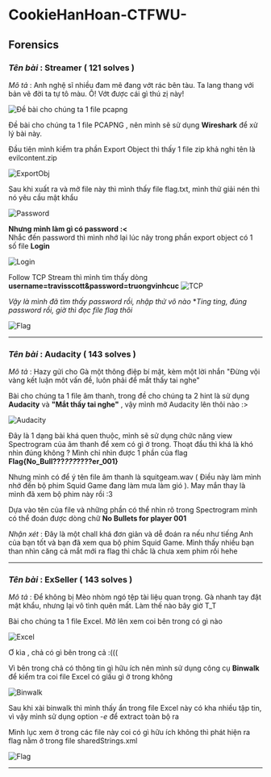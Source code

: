 # CookieHanHoan-CTFWU-
## Forensics 

### _Tên bài_ : Streamer ( 121 solves ) 

_Mô tả_ : Anh nghệ sĩ nhiều đam mê đang vớt rác bên tàu. Ta lang thang với bản vẽ đời ta tự tô màu.
Ô! Vớt được cái gì thú zị này!

![Đề bài cho chúng ta 1 file pcapng](https://raw.githubusercontent.com/toomhufm/CookieHanHoan-CTFWU-/main/Picture/Chall.png)

Đề bài cho chúng ta 1 file PCAPNG , nên mình sẽ sử dụng **Wireshark** để xử lý bài này. 

Đầu tiên mình kiểm tra phần Export Object thì thấy 1 file zip khả nghi tên là evilcontent.zip

![ExportObj](https://raw.githubusercontent.com/toomhufm/CookieHanHoan-CTFWU-/main/Picture/ExportObj.png)

Sau khi xuất ra và mở file này thì mình thấy file flag.txt, mình thử giải nén thì nó yêu cầu mật khẩu 

![Password](https://raw.githubusercontent.com/toomhufm/CookieHanHoan-CTFWU-/main/Picture/Password.png) 

**Nhưng mình làm gì có password :<**  
Nhắc đến password thì mình nhớ lại lúc nãy trong phần export object có 1 số file **Login** 

![Login](https://raw.githubusercontent.com/toomhufm/CookieHanHoan-CTFWU-/main/Picture/Login.png)

Follow TCP Stream thì mình tìm thấy dòng **username=travisscott&password=truongvinhcuc** 
![TCP](https://raw.githubusercontent.com/toomhufm/CookieHanHoan-CTFWU-/main/Picture/FollowTCP.png)

_Vậy là mình đã tìm thấy password rồi, nhập thử vô nào_ 
**Ting ting, đúng password rồi, giờ thì đọc file flag thôi* 

![Flag](https://raw.githubusercontent.com/toomhufm/CookieHanHoan-CTFWU-/main/Picture/Flag.png)

____________________________________________________________________________________________________________

### _Tên bài_ : Audacity ( 143 solves )  
_Mô tả_ : Hazy gửi cho Gà một thông điệp bí mật, kèm một lời nhắn "Đừng vội vàng kết luận môt vấn đề, luôn phải để mắt thấy tai nghe" 

Bài cho chúng ta 1 file âm thanh, trong đề cho chúng ta 2 hint là sử dụng **Audacity** và **"Mắt thấy tai nghe"** , vậy mình mở Audacity lên thôi nào :> 

![Audacity](https://raw.githubusercontent.com/toomhufm/CookieHanHoan-CTFWU-/main/Audacity/Audacity.png) 

Đây là 1 dạng bài khá quen thuộc, mình sẽ sử dụng chức năng view Spectrogram của âm thanh để xem có gì ở trong. 
Thoạt đầu thì khá là khó nhìn đúng không ? Mình chỉ nhìn được 1 phần của flag **Flag{No_Bull???_???_????er_001}** 

Nhưng mình có để ý tên file âm thanh là squitgeam.wav ( Điều này làm mình nhớ đến bộ phim Squid Game đang làm mưa làm gió ). May mắn thay là mình đã xem bộ phim này rồi :3 

Dựa vào tên của file và những phần có thể nhìn rõ trong Spectrogram mình có thể đoán được dòng chữ **No Bullets for player 001** 

_Nhận xét_ : Đây là một chall khá đơn giản và dễ đoán ra nếu như tiếng Anh của bạn tốt và bạn đã xem qua bộ phim Squid Game. Mình thấy nhiều bạn than nhìn căng cả mắt mới ra flag thì chắc là chưa xem phim rồi hehe 

____________________________________________________________________________________________________________

### _Tên bài_ : ExSeller ( 143 solves )  
_Mô tả_ : Để không bị Mèo nhòm ngó tệp tài liệu quan trọng. Gà nhanh tay đặt mật khẩu, nhưng lại vô tình quên mất. Làm thế nào bây giờ T_T 

Bài cho chúng ta 1 file Excel. Mở lên xem coi bên trong có gì nào 

![Excel](https://raw.githubusercontent.com/toomhufm/CookieHanHoan-CTFWU-/main/Exceller/Excel.png) 

Ơ kìa , chả có gì bên trong cả :((( 

Vì bên trong chả có thông tin gì hữu ích nên mình sử dụng công cụ **Binwalk** để kiểm tra coi file Excel có giấu gì ở trong không 

![Binwalk](https://raw.githubusercontent.com/toomhufm/CookieHanHoan-CTFWU-/main/Exceller/Binwalk.png)

Sau khi xài binwalk thì mình thấy ẩn trong file Excel này có kha nhiều tập tin, vì vậy mình sử dụng option *-e* để extract toàn bộ ra 

Mình lục xem ở trong các file này coi có gì hữu ích không thì phát hiện ra flag nằm ở trong file sharedStrings.xml 

![Flag](https://raw.githubusercontent.com/toomhufm/CookieHanHoan-CTFWU-/main/Exceller/Flag.png)


____________________________________________________________________________________________________________




